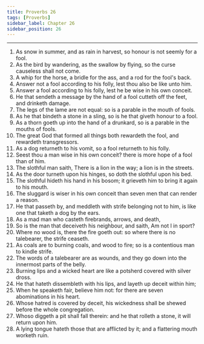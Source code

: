 ```yaml
---
title: Proverbs 26
tags: [Proverbs]
sidebar_label: Chapter 26
sidebar_position: 26
---
```


---
1. As snow in summer, and as rain in harvest, so honour is not seemly for a fool.
2. As the bird by wandering, as the swallow by flying, so the curse causeless shall not come.
3. A whip for the horse, a bridle for the ass, and a rod for the fool's back.
4. Answer not a fool according to his folly, lest thou also be like unto him.
5. Answer a fool according to his folly, lest he be wise in his own conceit.
6. He that sendeth a message by the hand of a fool cutteth off the feet, and drinketh damage.
7. The legs of the lame are not equal: so is a parable in the mouth of fools.
8. As he that bindeth a stone in a sling, so is he that giveth honour to a fool.
9. As a thorn goeth up into the hand of a drunkard, so is a parable in the mouths of fools.
10. The great God that formed all things both rewardeth the fool, and rewardeth transgressors.
11. As a dog returneth to his vomit, so a fool returneth to his folly.
12. Seest thou a man wise in his own conceit? there is more hope of a fool than of him.
13. The slothful man saith, There is a lion in the way; a lion is in the streets.
14. As the door turneth upon his hinges, so doth the slothful upon his bed.
15. The slothful hideth his hand in his bosom; it grieveth him to bring it again to his mouth.
16. The sluggard is wiser in his own conceit than seven men that can render a reason.
17. He that passeth by, and meddleth with strife belonging not to him, is like one that taketh a dog by the ears.
18. As a mad man who casteth firebrands, arrows, and death,
19. So is the man that deceiveth his neighbour, and saith, Am not I in sport?
20. Where no wood is, there the fire goeth out: so where there is no talebearer, the strife ceaseth.
21. As coals are to burning coals, and wood to fire; so is a contentious man to kindle strife.
22. The words of a talebearer are as wounds, and they go down into the innermost parts of the belly.
23. Burning lips and a wicked heart are like a potsherd covered with silver dross.
24. He that hateth dissembleth with his lips, and layeth up deceit within him;
25. When he speaketh fair, believe him not: for there are seven abominations in his heart.
26. Whose hatred is covered by deceit, his wickedness shall be shewed before the whole congregation.
27. Whoso diggeth a pit shall fall therein: and he that rolleth a stone, it will return upon him.
28. A lying tongue hateth those that are afflicted by it; and a flattering mouth worketh ruin.